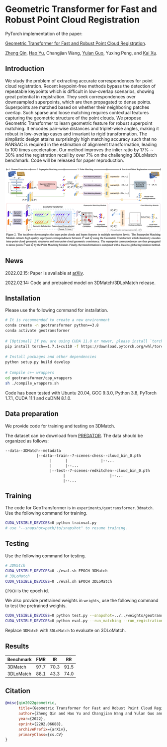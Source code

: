 # Geometric Transformer for Fast and Robust Point Cloud Registration

PyTorch implementation of the paper:

[Geometric Transformer for Fast and Robust Point Cloud Registration](https://arxiv.org/abs/2202.06688).

[Zheng Qin](https://scholar.google.com/citations?user=DnHBAN0AAAAJ), [Hao Yu](https://scholar.google.com/citations?user=g7JfRn4AAAAJ), Changjian Wang, [Yulan Guo](https://scholar.google.com/citations?user=WQRNvdsAAAAJ), Yuxing Peng, and [Kai Xu](https://scholar.google.com/citations?user=GuVkg-8AAAAJ).

## Introduction

We study the problem of extracting accurate correspondences for point cloud registration. Recent keypoint-free methods bypass the detection of repeatable keypoints which is difficult in low-overlap scenarios, showing great potential in registration. They seek correspondences over downsampled superpoints, which are then propagated to dense points. Superpoints are matched based on whether their neighboring patches overlap. Such sparse and loose matching requires contextual features capturing the geometric structure of the point clouds. We propose Geometric Transformer to learn geometric feature for robust superpoint matching. It encodes pair-wise distances and triplet-wise angles, making it robust in low-overlap cases and invariant to rigid transformation. The simplistic design attains surprisingly high matching accuracy such that no RANSAC is required in the estimation of alignment transformation, leading to $100$ times acceleration. Our method improves the inlier ratio by $17\% \sim 30\%$ and the registration recall by over $7\%$ on the challenging 3DLoMatch benchmark.
Code will be released for paper reproduction.

![](assets/teaser.png)

## News

2022.02.15: Paper is available at [arXiv](https://arxiv.org/abs/2202.06688).

2022.02.14: Code and pretrained model on 3DMatch/3DLoMatch release.

## Installation

Please use the following command for installation.

```bash
# It is recommended to create a new environment
conda create -n geotransformer python==3.8
conda activate geotransformer

# [Optional] If you are using CUDA 11.0 or newer, please install `torch==1.7.1+cu110`
pip install torch==1.7.1+cu110 -f https://download.pytorch.org/whl/torch_stable.html

# Install packages and other dependencies
python setup.py build develop

# Compile c++ wrappers
cd geotransformer/cpp_wrappers
sh ./compile_wrappers.sh
```

Code has been tested with Ubuntu 20.04, GCC 9.3.0, Python 3.8, PyTorch 1.7.1, CUDA 11.1 and cuDNN 8.1.0.

## Data preparation

We provide code for training and testing on 3DMatch.

The dataset can be download from [PREDATOR](https://github.com/overlappredator/OverlapPredator). The data should be organized as follows:

```text
--data--3DMatch--metadata
              |--data--train--7-scenes-chess--cloud_bin_0.pth
                    |      |               |--...
                    |      |--...
                    |--test--7-scenes-redkitchen--cloud_bin_0.pth
                          |                    |--...
                          |--...
```

## Training

The code for GeoTransformer is in `experiments/geotransformer.3dmatch`. Use the following command for training.

```bash
CUDA_VISIBLE_DEVICES=0 python trainval.py
# use "--snapshot=path/to/snapshot" to resume training.
```

## Testing

Use the following command for testing.

```bash
# 3DMatch
CUDA_VISIBLE_DEVICES=0 ./eval.sh EPOCH 3DMatch
# 3DLoMatch
CUDA_VISIBLE_DEVICES=0 ./eval.sh EPOCH 3DLoMatch
```

`EPOCH` is the epoch id.

We also provide pretrained weights in `weights`, use the following command to test the pretrained weights.

```bash
CUDA_VISIBLE_DEVICES=0 python test.py --snapshot=../../weights/geotransformer-3dmatch.pth.tar --benchmark=3DMatch
CUDA_VISIBLE_DEVICES=0 python eval.py --run_matching --run_registration --benchmark=3DMatch
```

Replace `3DMatch` with `3DLoMatch` to evaluate on 3DLoMatch.

## Results

| Benchmark | FMR | IR | RR |
| --------- | --- | -- | -- |
| 3DMatch | 97.7 | 70.3 | 91.5 |
| 3DLoMatch | 88.1 | 43.3 | 74.0 |


## Citation

```bibtex
@misc{qin2022geometric,
      title={Geometric Transformer for Fast and Robust Point Cloud Registration},
      author={Zheng Qin and Hao Yu and Changjian Wang and Yulan Guo and Yuxing Peng and Kai Xu},
      year={2022},
      eprint={2202.06688},
      archivePrefix={arXiv},
      primaryClass={cs.CV}
}
```
